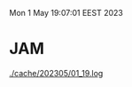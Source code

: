 Mon  1 May 19:07:01 EEST 2023
# JAM
<a href='./cache/202305/01_19.log'>./cache/202305/01_19.log</a>
